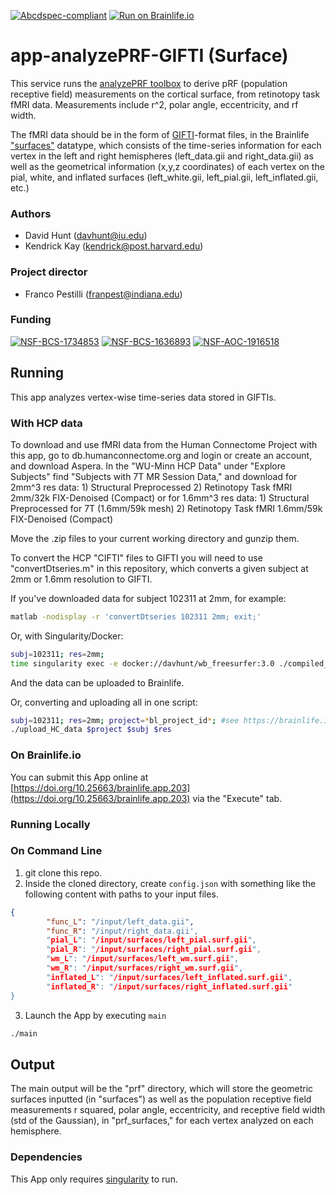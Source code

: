[![Abcdspec-compliant](https://img.shields.io/badge/ABCD_Spec-v1.1-green.svg)](https://github.com/brain-life/abcd-spec)
[![Run on Brainlife.io](https://img.shields.io/badge/Brainlife-bl.app.203-blue.svg)](https://doi.org/10.25663/bl.app.203)

# app-analyzePRF-GIFTI (Surface)

This service runs the [analyzePRF toolbox](https://github.com/kendrickkay/analyzePRF) to derive pRF (population receptive field) measurements on the cortical surface, from retinotopy task fMRI data. Measurements include r^2, polar angle, eccentricity, and rf width.

The fMRI data should be in the form of [GIFTI](https://surfer.nmr.mgh.harvard.edu/fswiki/GIfTI)-format files, in the Brainlife ["surfaces"](https://brainlife.io/datatype/5dec20ff6c0bd9f84485779f) datatype, which consists of the time-series information for each vertex in the left and right hemispheres (left_data.gii and right_data.gii) as well as the geometrical information (x,y,z coordinates) of each vertex on the pial, white, and inflated surfaces (left_white.gii, left_pial.gii, left_inflated.gii, etc.)

### Authors
- David Hunt (davhunt@iu.edu)
- Kendrick Kay (kendrick@post.harvard.edu)

### Project director
- Franco Pestilli (franpest@indiana.edu)

### Funding 
[![NSF-BCS-1734853](https://img.shields.io/badge/NSF_BCS-1734853-blue.svg)](https://nsf.gov/awardsearch/showAward?AWD_ID=1734853)
[![NSF-BCS-1636893](https://img.shields.io/badge/NSF_BCS-1636893-blue.svg)](https://nsf.gov/awardsearch/showAward?AWD_ID=1636893)
[![NSF-AOC-1916518](https://img.shields.io/badge/NSF_AOC-1916518-blue.svg)](https://nsf.gov/awardsearch/showAward?AWD_ID=1916518)

## Running 

This app analyzes vertex-wise time-series data stored in GIFTIs.

### With HCP data

To download and use fMRI data from the Human Connectome Project with this app, go to db.humanconnectome.org and login or create an account, and download Aspera. In the "WU-Minn HCP Data" under "Explore Subjects" find "Subjects with 7T MR Session Data," and download
for 2mm^3 res data:		1) Structural Preprocessed
				2) Retinotopy Task fMRI 2mm/32k FIX-Denoised (Compact)
or for 1.6mm^3 res data:	1) Structural Preprocessed for 7T (1.6mm/59k mesh)
				2) Retinotopy Task fMRI 1.6mm/59k FIX-Denoised (Compact)

Move the .zip files to your current working directory and gunzip them.

To convert the HCP "CIFTI" files to GIFTI you will need to use "convertDtseries.m" in this repository, which converts a given subject at 2mm or 1.6mm resolution to GIFTI.

If you've downloaded data for subject 102311 at 2mm, for example:

```bash
matlab -nodisplay -r 'convertDtseries 102311 2mm; exit;'
```

Or, with Singularity/Docker:

```bash
subj=102311; res=2mm;
time singularity exec -e docker://davhunt/wb_freesurfer:3.0 ./compiled_upload/convertDtseries $subj $res
```

And the data can be uploaded to Brainlife.

Or, converting and uploading all in one script:

```bash
subj=102311; res=2mm; project=*bl_project_id*; #see https://brainlife.io/docs/cli/upload/
./upload_HC_data $project $subj $res
```

### On Brainlife.io

You can submit this App online at [https://doi.org/10.25663/brainlife.app.203](https://doi.org/10.25663/brainlife.app.203) via the "Execute" tab.

### Running Locally

### On Command Line

1. git clone this repo.
2. Inside the cloned directory, create `config.json` with something like the following content with paths to your input files.

```json
{
        "func_L": "/input/left_data.gii",
        "func_R": "/input/right_data.gii',
        "pial_L": "/input/surfaces/left_pial.surf.gii",
        "pial_R": "/input/surfaces/right_pial.surf.gii",
        "wm_L": "/input/surfaces/left_wm.surf.gii",
        "wm_R": "/input/surfaces/right_wm.surf.gii",
        "inflated_L": "/input/surfaces/left_inflated.surf.gii",
        "inflated_R": "/input/surfaces/right_inflated.surf.gii"
}
```
3. Launch the App by executing `main`
```bash
./main
```

## Output

The main output will be the "prf" directory, which will store the geometric surfaces inputted (in "surfaces") as well as the population receptive field measurements r squared, polar angle, eccentricity, and receptive field width (std of the Gaussian), in "prf_surfaces," for each vertex analyzed on each hemisphere.

### Dependencies

This App only requires [singularity](https://www.sylabs.io/singularity/) to run.
